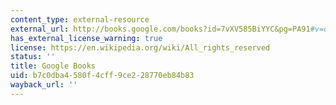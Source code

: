 ```yaml
---
content_type: external-resource
external_url: http://books.google.com/books?id=7vXV585BiYYC&pg=PA91#v=onepage
has_external_license_warning: true
license: https://en.wikipedia.org/wiki/All_rights_reserved
status: ''
title: Google Books
uid: b7c0dba4-580f-4cff-9ce2-28770eb84b83
wayback_url: ''
---
```

